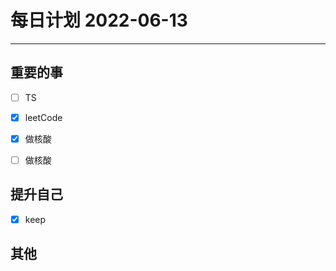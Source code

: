 #  每日计划 2022-06-13
---
## 重要的事
- [ ]  TS
- [x]  leetCode
- [x] 做核酸
- [ ] 做核酸




## 提升自己
- [x]  keep
  



## 其他








